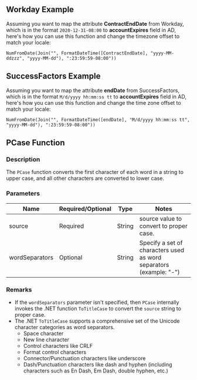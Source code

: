 ## Workday Example

Assuming you want to map the attribute **ContractEndDate** from Workday, which is in the format `2020-12-31-08:00` to **accountExpires** field in AD, here's how you can use this function and change the timezone offset to match your locale:

```plaintext
NumFromDate(Join("", FormatDateTime([ContractEndDate], "yyyy-MM-ddzzz", "yyyy-MM-dd"), ":23:59:59-08:00"))
```

## SuccessFactors Example

Assuming you want to map the attribute **endDate** from SuccessFactors, which is in the format `M/d/yyyy hh:mm:ss tt` to **accountExpires** field in AD, here's how you can use this function and change the time zone offset to match your locale:

```plaintext
NumFromDate(Join("", FormatDateTime([endDate], "M/d/yyyy hh:mm:ss tt", "yyyy-MM-dd"), ":23:59:59-08:00"))
```

## PCase Function

### Description

The `PCase` function converts the first character of each word in a string to upper case, and all other characters are converted to lower case.

### Parameters

| Name           | Required/Optional | Type  | Notes                                  |
|----------------|-------------------|-------|----------------------------------------|
| source         | Required          | String| source value to convert to proper case.|
| wordSeparators | Optional          | String| Specify a set of characters used as word separators (example: "-")|

### Remarks

- If the `wordSeparators` parameter isn't specified, then `PCase` internally invokes the .NET function `ToTitleCase` to convert the `source` string to proper case. 
- The .NET `ToTitleCase` supports a comprehensive set of the Unicode character categories as word separators.
  - Space character
  - New line character
  - Control characters like CRLF
  - Format control characters
  - Connector/Punctuation characters like underscore
  - Dash/Punctuation characters like dash and hyphen (including characters such as En Dash, Em Dash, double hyphen, etc.)